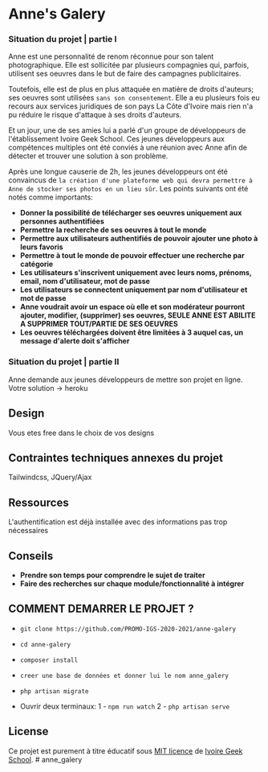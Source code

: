 # Anne's Galery


### Situation du projet | partie I

Anne est une personnalité de renom réconnue pour son talent photographique. Elle est sollicitée par plusieurs compagnies qui, parfois, utilisent ses oeuvres dans le but de faire des campagnes publicitaires.

Toutefois, elle est de plus en plus attaquée en matière de droits d'auteurs; ses oeuvres sont utilisées `sans son consentement`. Elle a eu plusieurs fois eu recours aux services juridiques de son pays La Côte d'Ivoire mais rien n'a pu réduire le risque d'attaque à ses droits d'auteurs.

Et un jour, une de ses amies lui a parlé d'un groupe de développeurs de l'établissement Ivoire Geek School. Ces jeunes développeurs aux compétences multiples ont été conviés à une réunion avec Anne afin de détecter et trouver une solution à son problème.

Après une longue causerie de 2h, les jeunes développeurs ont été convaincus de `la création d'une plateforme web qui devra permettre à Anne de stocker ses photos en un lieu sûr`. 
Les points suivants ont été notés comme importants:
- **Donner la possibilité de télécharger ses oeuvres uniquement aux personnes authentifiées**
- **Permettre la recherche de ses oeuvres à tout le monde**
- **Permettre aux utilisateurs authentifiés de pouvoir ajouter une photo à leurs favoris**
- **Permettre à tout le monde de pouvoir effectuer une recherche par catégorie**
- **Les utilisateurs s'inscrivent uniquement avec leurs noms, prénoms, email, nom d'utilisateur, mot de passe**
- **Les utilisateurs se connectent uniquement par nom d'utilisateur et mot de passe**
- **Anne voudrait avoir un espace où elle et son modérateur pourront ajouter, modifier, (supprimer) ses oeuvres, SEULE ANNE EST ABILITE A SUPPRIMER TOUT/PARTIE DE SES OEUVRES**
- **Les oeuvres téléchargées doivent être limitées à 3 auquel cas, un message d'alerte doit s'afficher**

### Situation du projet | partie II

Anne demande aux jeunes développeurs de mettre son projet en ligne.
Votre solution -> heroku

## Design
Vous etes free dans le choix de vos designs

## Contraintes techniques annexes du projet
Tailwindcss, JQuery/Ajax


## Ressources
L'authentification est déjà installée avec des informations pas trop nécessaires

## Conseils
- **Prendre son temps pour comprendre le sujet de traiter**
- **Faire des recherches sur chaque module/fonctionnalité à intégrer**

## COMMENT DEMARRER LE PROJET ?
- `git clone https://github.com/PROMO-IGS-2020-2021/anne-galery`
- `cd anne-galery`
- `composer install`
- `creer une base de données et donner lui le nom anne_galery`
- `php artisan migrate`

- Ouvrir deux terminaux:
 1   - `npm run watch`
 2   - `php artisan serve`


## License

Ce projet est purement à titre éducatif sous [MIT licence](https://opensource.org/licenses/MIT) de [Ivoire Geek School](https://ivoiregeekschool.com).
#   a n n e _ g a l e r y  
 